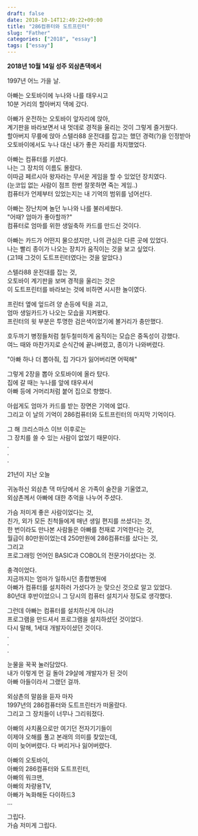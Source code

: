 ```yaml
---
draft: false
date: 2018-10-14T12:49:22+09:00
title: "286컴퓨터와 도트프린터"
slug: "Father"
categories: ["2018", "essay"]
tags: ["essay"]
---
```

**2018년 10월 14일 성주 외삼촌댁에서**

1997년 어느 가을 날.

아빠는 오토바이에 누나와 나를 태우시고  
10분 거리의 할아버지 댁에 갔다.  

아빠가 운전하는 오토바이 앞자리에 앉아,  
계기판을 바라보면서 내 멋데로 경적을 울리는 것이 그렇게 즐거웠다.  
할아버지 무릎에 앉아 스텔라88 운전대를 잡고는 했던 경력(?)을 인정받아   
오토바이에서도 누나 대신 내가 좋은 자리를 차지했었다.

아빠는 컴퓨터를 키셨다.  
나는 그 장치의 이름도 몰랐다.  
이따금 페르시아 왕자라는 무서운 게임을 할 수 있었던 장치였다.  
(눈코입 없는 사람이 점프 한번 잘못하면 죽는 게임..)  
컴퓨터가 언제부터 있었는지는 내 기억의 범위를 넘어선다.

아빠는 장난치며 놀던 누나와 나를 불러세웠다.  
"어때? 엄마가 좋아할까?"  
컴퓨터로 엄마를 위한 생일축하 카드를 만드신 것이다.  

아빠는 카드가 어떤지 물으셨지만, 나의 관심은 다른 곳에 있었다.  
나는 빨리 종이가 나오는 장치가 움직이는 것을 보고 싶었다.  
(고1때 그것이 도트프린터였다는 것을 알았다.)

스텔라88 운전대를 잡는 것,  
오토바이 계기판을 보며 경적을 울리는 것은  
이 도트프린터를 바라보는 것에 비하면 시시한 놀이였다.  

프린터 옆에 엎드려 양 손등에 턱을 괴고,  
엄마 생일카드가 나오는 모습을 지켜봤다.    
프린터의 윗 부분은 투명한 검은색이었기에 볼거리가 충만했다.  

호두까기 병정들처럼 철두철미하게 움직이는 모습은 중독성이 강했다.  
여느 때와 마찬가지로 순식간에 끝나버렸고, 종이가 나와버렸다.  

"아빠 하나 더 뽑아줘, 집 가다가 잃어버리면 어떡해"  

그렇게 2장을 뽑아 오토바이에 올라 탔다.  
집에 갈 때는 누나를 앞에 태우셔서  
아빠 등에 거머리처럼 붙어 집으로 향했다.

아쉽게도 엄마가 카드를 받는 장면은 기억에 없다.  
그리고 이 날의 기억이 286컴퓨터와 도트프린터의 마지막 기억이다.  

그 해 크리스마스 이브 이후로는  
그 장치를 쓸 수 있는 사람이 없었기 때문이다.  
.  
.  
.  

21년이 지난 오늘  

귀농하신 외삼촌 댁 마당에서 온 가족이 술잔을 기울였고,  
외삼촌께서 아빠에 대한 추억을 나누어 주셨다.    

가슴 저미게 좋은 사람이었다는 것,  
친가, 외가 모든 친척들에게 매년 생일 편지를 쓰셨다는 것,  
한 번이라도 만나본 사람들은 아빠를 천재로 기억한다는 것,  
월급이 80만원이었는데 250만원에 286컴퓨터를 샀다는 것,  
그리고  
프로그래밍 언어인 BASIC과 COBOL의 전문가이셨다는 것.
  
충격이었다.  
지금까지는 엄마가 일하시던 종합병원에  
아빠가 컴퓨터를 설치하러 가셨다가 눈 맞으신 것으로 알고 있었다.  
80년대 후반이었으니 그 당시의 컴퓨터 설치기사 정도로 생각했다.  

그런데 아빠는 컴퓨터를 설치하신게 아니라  
프로그램을 만드셔서 프로그램을 설치하셨던 것이었다.  
다시 말해, 1세대 개발자이셨던 것이다.  
.  
.  
.  

눈물을 꾹꾹 눌러담았다.  
내가 이렇게 먼 길 돌아 29살에 개발자가 된 것이  
아빠 아들이라서 그랬던 걸까.

외삼촌의 말씀을 듣자 마자  
1997년의 286컴퓨터와 도트프린터가 떠올랐다.  
그리고 그 장치들이 너무나 그리워졌다.

아빠의 사치품으로만 여기던 전자기기들이  
이제야 오해를 풀고 본래의 의미를 찾았는데,  
이미 늦어버렸다. 다 버리거나 잃어버렸다.  

아빠의 오토바이,  
아빠의 286컴퓨터와 도트프린터,  
아빠의 워크맨,  
아빠의 차량용TV,  
아빠가 녹화해둔 다이하드3  
...

그립다.   
가슴 저미게 그립다.